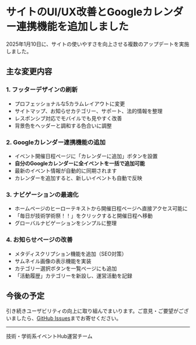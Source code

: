 # サイトのUI/UX改善とGoogleカレンダー連携機能を追加しました

2025年1月10日に、サイトの使いやすさを向上させる複数のアップデートを実施しました。

## 主な変更内容

### 1. フッターデザインの刷新
- プロフェッショナルな5カラムレイアウトに変更
- サイトマップ、お知らせカテゴリー、サポート、法的情報を整理
- レスポンシブ対応でモバイルでも見やすく改善
- 背景色をヘッダーと調和する色合いに調整

### 2. Googleカレンダー連携機能の追加
- イベント開催日程ページに「カレンダーに追加」ボタンを設置
- **自分のGoogleカレンダーに全イベントを一括で追加可能**
- 最新のイベント情報が自動的に同期されます
- カレンダーを追加すると、新しいイベントも自動で反映

### 3. ナビゲーションの最適化
- ホームページのヒーローテキストから開催日程ページへ直接アクセス可能に
- 「毎日が技術学術祭！！」をクリックすると開催日程へ移動
- グローバルナビゲーションをシンプルに整理

### 4. お知らせページの改善
- メタディスクリプション機能を追加（SEO対策）
- サムネイル画像の表示機能を実装
- カテゴリー選択ボタンを一覧ページにも追加
- 「活動履歴」カテゴリーを新設し、運営活動を記録

## 今後の予定

引き続きユーザビリティの向上に取り組んでまいります。ご意見・ご要望がございましたら、[GitHub Issues](https://github.com/noricha-vr/vrc-ta-hub/issues)までお寄せください。

---

技術・学術系イベントHub運営チーム